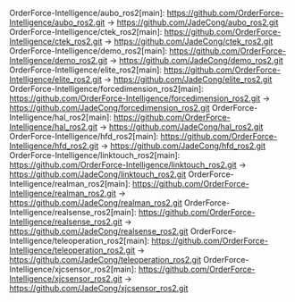 OrderForce-Intelligence/aubo_ros2[main]: https://github.com/OrderForce-Intelligence/aubo_ros2.git -> https://github.com/JadeCong/aubo_ros2.git
OrderForce-Intelligence/ctek_ros2[main]: https://github.com/OrderForce-Intelligence/ctek_ros2.git -> https://github.com/JadeCong/ctek_ros2.git
OrderForce-Intelligence/demo_ros2[main]: https://github.com/OrderForce-Intelligence/demo_ros2.git -> https://github.com/JadeCong/demo_ros2.git
OrderForce-Intelligence/elite_ros2[main]: https://github.com/OrderForce-Intelligence/elite_ros2.git -> https://github.com/JadeCong/elite_ros2.git
OrderForce-Intelligence/forcedimension_ros2[main]: https://github.com/OrderForce-Intelligence/forcedimension_ros2.git -> https://github.com/JadeCong/forcedimension_ros2.git
OrderForce-Intelligence/hal_ros2[main]: https://github.com/OrderForce-Intelligence/hal_ros2.git -> https://github.com/JadeCong/hal_ros2.git
OrderForce-Intelligence/hfd_ros2[main]: https://github.com/OrderForce-Intelligence/hfd_ros2.git -> https://github.com/JadeCong/hfd_ros2.git
OrderForce-Intelligence/linktouch_ros2[main]: https://github.com/OrderForce-Intelligence/linktouch_ros2.git -> https://github.com/JadeCong/linktouch_ros2.git
OrderForce-Intelligence/realman_ros2[main]: https://github.com/OrderForce-Intelligence/realman_ros2.git -> https://github.com/JadeCong/realman_ros2.git
OrderForce-Intelligence/realsense_ros2[main]: https://github.com/OrderForce-Intelligence/realsense_ros2.git -> https://github.com/JadeCong/realsense_ros2.git
OrderForce-Intelligence/teleoperation_ros2[main]: https://github.com/OrderForce-Intelligence/teleoperation_ros2.git -> https://github.com/JadeCong/teleoperation_ros2.git
OrderForce-Intelligence/xjcsensor_ros2[main]: https://github.com/OrderForce-Intelligence/xjcsensor_ros2.git -> https://github.com/JadeCong/xjcsensor_ros2.git
